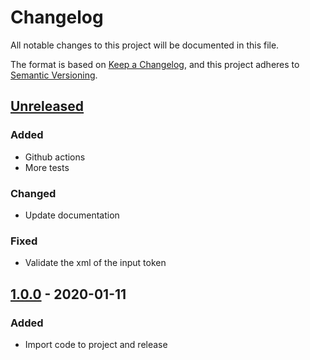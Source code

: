 # Changelog
All notable changes to this project will be documented in this file.

The format is based on [Keep a Changelog](https://keepachangelog.com/en/1.0.0/),
and this project adheres to [Semantic Versioning](https://semver.org/spec/v2.0.0.html).

## [Unreleased]

### Added
- Github actions
- More tests

### Changed
- Update documentation

### Fixed
- Validate the xml of the input token


## [1.0.0] - 2020-01-11
### Added
- Import code to project and release

[Unreleased]: https://github.com/stefnadev/islandis-auth/compare/1.0.0...HEAD
[1.0.0]: https://github.com/stefnadev/islandis-auth/releases/tag/1.0.0
